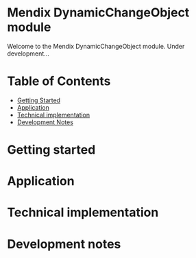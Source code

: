 # Mendix DynamicChangeObject module

Welcome to the Mendix DynamicChangeObject module. Under development...

# Table of Contents

* [Getting Started](#getting-started)
* [Application](#application)
* [Technical implementation](#technical-implementation)
* [Development Notes](#development-notes)

# Getting started

# Application

# Technical implementation

# Development notes